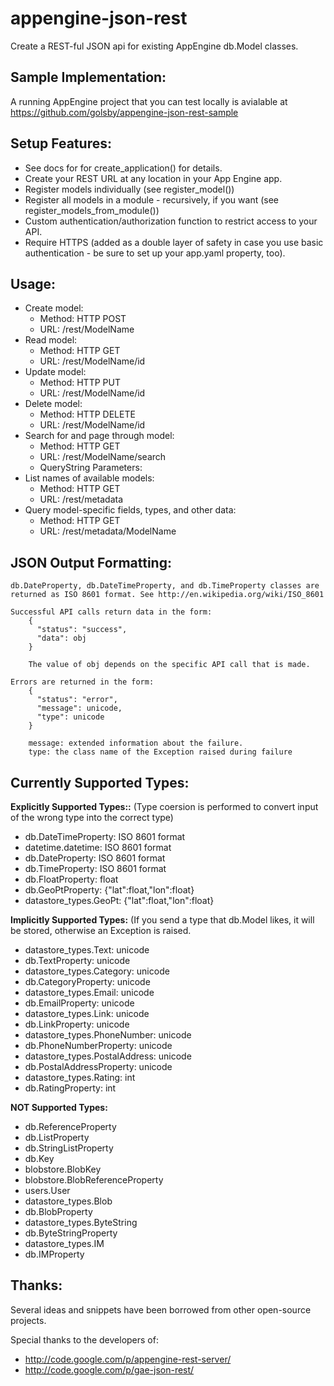 appengine-json-rest
===================
Create a REST-ful JSON api for existing AppEngine db.Model classes.

Sample Implementation:
----------------------
A running AppEngine project that you can test locally is avialable at https://github.com/golsby/appengine-json-rest-sample

Setup Features:
---------------
  * See docs for for create_application() for details.
  * Create your REST URL at any location in your App Engine app.
  * Register models individually (see register_model())
  * Register all models in a module - recursively, if you want
    (see register_models_from_module())
  * Custom authentication/authorization function to restrict access to your API.
  * Require HTTPS (added as a double layer of safety in case you use basic
    authentication - be sure to set up your app.yaml property, too).

Usage:
------
  * Create model:
    * Method: HTTP POST
    * URL: /rest/ModelName
  * Read model:
    * Method: HTTP GET
    * URL: /rest/ModelName/id
  * Update model:
    * Method: HTTP PUT
    * URL: /rest/ModelName/id
  * Delete model:
    * Method: HTTP DELETE
    * URL: /rest/ModelName/id
  * Search for and page through model:
    * Method: HTTP GET
    * URL: /rest/ModelName/search
    * QueryString Parameters:
  * List names of available models:
    * Method: HTTP GET
    * URL: /rest/metadata
  * Query model-specific fields, types, and other data: 
    * Method: HTTP GET
    * URL: /rest/metadata/ModelName

JSON Output Formatting:
-----------------------
    db.DateProperty, db.DateTimeProperty, and db.TimeProperty classes are
    returned as ISO 8601 format. See http://en.wikipedia.org/wiki/ISO_8601

    Successful API calls return data in the form:
        {
          "status": "success",
          "data": obj
        }

        The value of obj depends on the specific API call that is made.

    Errors are returned in the form:
        {
          "status": "error",
          "message": unicode,
          "type": unicode
        }

        message: extended information about the failure.
        type: the class name of the Exception raised during failure


Currently Supported Types:
--------------------------
**Explicitly Supported Types::**
(Type coersion is performed to convert input of the wrong type into the correct type)
  * db.DateTimeProperty: ISO 8601 format
  * datetime.datetime: ISO 8601 format
  * db.DateProperty: ISO 8601 format
  * db.TimeProperty: ISO 8601 format
  * db.FloatProperty: float
  * db.GeoPtProperty: {"lat":float,"lon":float}
  * datastore_types.GeoPt: {"lat":float,"lon":float}

**Implicitly Supported Types:**
(If you send a type that db.Model likes, it will be stored, otherwise an Exception is raised.
  * datastore_types.Text: unicode
  * db.TextProperty: unicode
  * datastore_types.Category: unicode
  * db.CategoryProperty: unicode
  * datastore_types.Email: unicode
  * db.EmailProperty: unicode
  * datastore_types.Link: unicode
  * db.LinkProperty: unicode
  * datastore_types.PhoneNumber: unicode
  * db.PhoneNumberProperty: unicode
  * datastore_types.PostalAddress: unicode
  * db.PostalAddressProperty: unicode
  * datastore_types.Rating: int
  * db.RatingProperty: int

**NOT Supported Types:**
  * db.ReferenceProperty
  * db.ListProperty
  * db.StringListProperty
  * db.Key
  * blobstore.BlobKey
  * blobstore.BlobReferenceProperty
  * users.User
  * datastore_types.Blob
  * db.BlobProperty
  * datastore_types.ByteString
  * db.ByteStringProperty
  * datastore_types.IM
  * db.IMProperty


Thanks:
-------
Several ideas and snippets have been borrowed from other open-source projects.

Special thanks to the developers of:
  * http://code.google.com/p/appengine-rest-server/
  * http://code.google.com/p/gae-json-rest/
